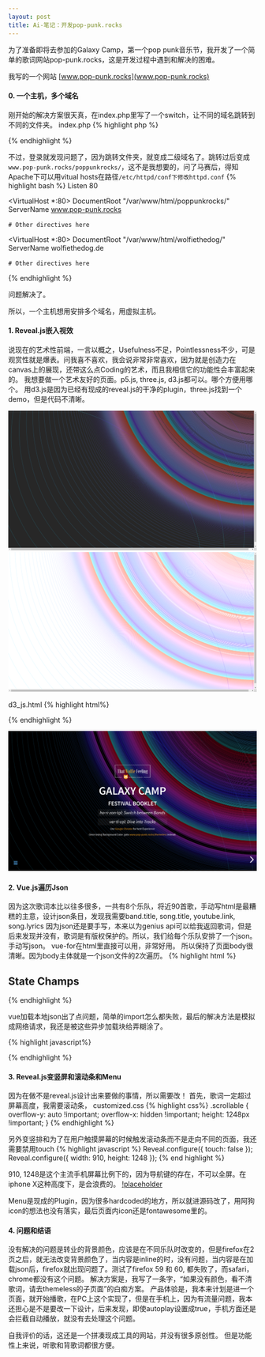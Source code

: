 ```yaml
---
layout: post
title: Ai-笔记：开发pop-punk.rocks
---
```

<div class="message">
为了准备即将去参加的Galaxy Camp，第一个pop punk音乐节，我开发了一个简单的歌词网站pop-punk.rocks，这是开发过程中遇到和解决的困难。
</div>

我写的一个网站
[www.pop-punk.rocks](www.pop-punk.rocks)

#### 0. 一个主机，多个域名

刚开始的解决方案很天真，在index.php里写了一个switch，让不同的域名跳转到不同的文件夹。
index.php
{% highlight php %}
<?php
switch ($_SERVER["HTTP_HOST"])
{
case "www.pop-punk.rocks":
case "pop-punk.rocks":
header("location:poppunkrocks/");
break;
case "www.wolfiethedog.de":
case "wolfiethedog.de":
header("location:wolfiethedog/");
break;
case "www.notagenius.cn":
header("location:notagenius/");
break;
}
?>
{% endhighlight %}

不过，登录就发现问题了，因为跳转文件夹，就变成二级域名了。跳转过后变成`www.pop-punk.rocks/poppunkrocks/`，这不是我想要的，问了马赛后，得知Apache下可以用vitual hosts在路径`/etc/httpd/conf下修改httpd.conf`
{% highlight bash %}
Listen 80

<VirtualHost *:80>
    DocumentRoot "/var/www/html/poppunkrocks/"
    ServerName www.pop-punk.rocks

    # Other directives here
</VirtualHost>

<VirtualHost *:80>
    DocumentRoot "/var/www/html/wolfiethedog/"
    ServerName wolfiethedog.de

    # Other directives here
</VirtualHost>
{% endhighlight %}

问题解决了。

所以，一个主机想用安排多个域名，用虚拟主机。

#### 1. Reveal.js嵌入视效
说现在的艺术性前端，一言以概之，Usefulness不足，Pointlessness不少，可是观赏性就是爆表。问我喜不喜欢，我会说非常非常喜欢，因为就是创造力在canvas上的展现，还带这么点Coding的艺术，而且我相信它的功能性会丰富起来的。
我想要做一个艺术友好的页面。p5.js, three.js, d3.js都可以。哪个方便用哪个。
用d3.js是因为已经有现成的reveal.js的干净的plugin，three.js找到一个demo，但是代码不清晰。

![placeholder](/image/2018-05-10-black-bg.png "black.png")
![placeholder](/image/2018-05-10-white-bg.png "white.png")

d3_js.html
{% highlight html%}
<body>
<script src="//d3js.org/d3.v3.min.js"></script>
<script>

var width = Math.max(innerWidth),
    height = Math.max(innerHeight);

var x1 = width,
    y1 = -height/3,
    x0 = 0,
    y0 = height + height/3,
    i = 0,
    r = Math.max(400,Math.max(width,height)+height/3),
    τ = 2 * Math.PI;

var canvas = d3.select("body").append("canvas")
    .attr("width", width)
    .attr("height", height)
    .on("ontouchstart" in document ? "touchmove" : "mousemove", move);

var context = canvas.node().getContext("2d");
context.globalCompositeOperation = "lighter";
context.lineWidth = 0.7;

d3.timer(function() {
  context.clearRect(0, 0, width, height);

  var z = d3.hsl(++i % 180-180, 1, 0.5).rgb(),
      c = "rgba(" + z.r + "," + z.g + "," + z.b + ",",
      x = x0 += (x1 - x0) * .1,
      y = y0 += (y1 - y0) * .1;

  d3.select({}).transition()
      .duration(30000)
      .ease(Math.sqrt)
      .tween("circle", function() {
        return function(t) {
          context.strokeStyle = c + (1 - t) + ")";
          context.beginPath();
          context.arc(x, y, r*t, 0, τ);
          context.stroke();
        };
      });
});
function move() {
}

</script>

</body>
{% endhighlight %}

![placeholder](/image/2018-05-10-black-text-bg.png "black-text.png")


#### 2. Vue.js遍历Json
因为这次歌词本比以往多很多，一共有8个乐队，将近90首歌，手动写html是最糟糕的主意，设计json条目，发现我需要band.title, song.title, youtube.link, song.lyrics
因为json还是要手写，本来以为genius api可以给我返回歌词，但是后来发现并没有，歌词是有版权保护的。所以，我们给每个乐队安排了一个json。手动写json。
vue-for在html里直接可以用，非常好用。
所以保持了页面body很清晰。因为body主体就是一个json文件的2次遍历。
{% highlight html %}
<section data-transition="convex" data-background="#2B2B2B" id="statechamps">
	<section class="scrollable">
		<h2>State Champs</h2>
			<template v-for="(item,index) in items">
				<a v-bind:href="'#/1/'+ ++index">
				<h3 style="color:orange">{{item.song}}</h3>
				</a>
			</template>
	</section>
		<template v-for="item in item1s">
			<section class="scrollable" data-scrolling>
				<iframe :data-src="item.Youtube"></iframe>
				<h2 style="color:orange">{{item.song}}</h2>
				<p v-html="item.lyrics"></p>
			</section>
		</template>
</section>
{% endhighlight %}

vue加载本地json出了点问题，简单的import怎么都失败，最后的解决方法是模拟成网络请求，我还是被这些异步加载块给弄糊涂了。

{% highlight javascript%}
<script>
		(async () => {
			const statechampsResponse = await fetch('./json/statechamps.json');
			const statechamps_json = await statechampsResponse.json();
			new Vue({
				el: '#statechamps',
				data() {
					return {
						items: statechamps_json
					}
				}
			})
		})();
</script>
{% endhighlight %}

#### 3. Reveal.js变竖屏和滚动条和Menu
因为在做不是reveal.js设计出来要做的事情，所以需要改！
首先，歌词一定超过屏幕高度，我需要滚动条，
customized.css
{% highlight css%}
.scrollable {
overflow-y: auto !important;
overflow-x: hidden !important;
height: 1248px !important;
}
{% endhighlight %}

另外变竖排和为了在用户触摸屏幕的时候触发滚动条而不是走向不同的页面，我还需要禁用touch
{% highlight javascript %}
Reveal.configure({ touch: false });
Reveal.configure({ width: 910, height: 1248 });
{% end highlight %}

910, 1248是这个主流手机屏幕比例下的，因为导航键的存在，不可以全屏。在iphone X这种高度下，是会浪费的。
[!placeholder](/image/2018-05-10-iphoneX.png "space waster")

Menu是现成的Plugin，因为很多hardcoded的地方，所以就进源码改了，用阿狗icon的想法也没有落实，最后页面内icon还是fontawesome里的。

#### 4. 问题和结语

没有解决的问题是转业的背景颜色，应该是在不同乐队时改变的，但是firefox在2页之后，就无法改变背景颜色了，当内容是inline的时，没有问题，当内容是在加载json后，firefox就出现问题了。测试了firefox 59 和 60, 都失败了，而safari，chrome都没有这个问题。
解决方案是，我写了一条字，“如果没有颜色，看不清歌词，请去themeless的子页面”的白痴方案。
产品体验是，我本来计划是进一个页面，就开始播歌，在PC上这个实现了，但是在手机上，因为有流量问题，我本还担心是不是要改一下设计，后来发现，即使autoplay设置成true，手机方面还是会拦截自动播放，就没有去处理这个问题。

自我评价的话，这还是一个拼凑现成工具的网站，并没有很多原创性。
但是功能性上来说，听歌和背歌词都很方便。

